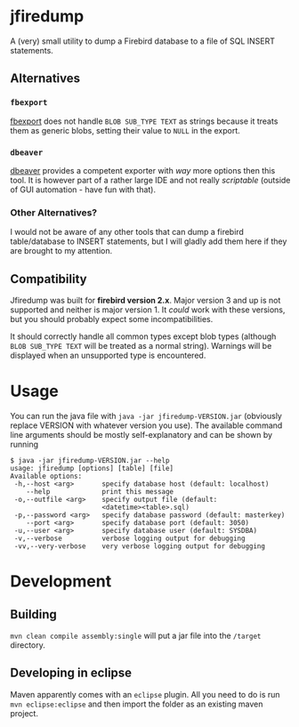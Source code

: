# jfiredump

A (very) small utility to dump a Firebird database to a file of SQL INSERT
statements.

## Alternatives

### `fbexport`

[fbexport](http://www.firebirdfaq.org/fbexport.php) does not handle `BLOB
SUB_TYPE TEXT` as strings because it treats them as generic blobs, setting their
value to `NULL` in the export.

### `dbeaver`

[dbeaver](http://www.firebirdfaq.org/fbexport.php) provides a competent exporter
with *way* more options then this tool. It is however part of a rather large IDE
and not really *scriptable* (outside of GUI automation - have fun with that).

### Other Alternatives?

I would not be aware of any other tools that can dump a firebird table/database
to INSERT statements, but I will gladly add them here if they are brought to my
attention.

## Compatibility

Jfiredump was built for **firebird version 2.x**. Major version 3 and up is not
supported and neither is major version 1. It *could* work with these versions,
but you should probably expect some incompatibilities.

It should correctly handle all common types except blob types (although `BLOB
SUB_TYPE TEXT` will be treated as a normal string). Warnings will be displayed
when an unsupported type is encountered.

# Usage

You can run the java file with `java -jar jfiredump-VERSION.jar` (obviously
replace VERSION with whatever version you use). The available command line
arguments should be mostly self-explanatory and can be shown by running

```
$ java -jar jfiredump-VERSION.jar --help
usage: jfiredump [options] [table] [file]
Available options:
 -h,--host <arg>       specify database host (default: localhost)
    --help             print this message
 -o,--outfile <arg>    specify output file (default:
                       <datetime><table>.sql)
 -p,--password <arg>   specify database password (default: masterkey)
    --port <arg>       specify database port (default: 3050)
 -u,--user <arg>       specify database user (default: SYSDBA)
 -v,--verbose          verbose logging output for debugging
 -vv,--very-verbose    very verbose logging output for debugging
```

# Development

## Building

`mvn clean compile assembly:single` will put a jar file into the `/target` directory.

## Developing in eclipse

Maven apparently comes with an `eclipse` plugin. All you need to do is run `mvn
eclipse:eclipse` and then import the folder as an existing maven project.